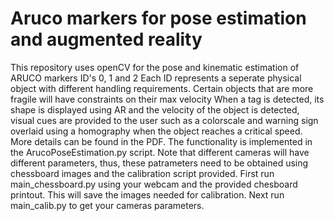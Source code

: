 # Aruco markers for pose estimation and augmented reality

This repository uses openCV for the pose and kinematic estimation of ARUCO markers ID's 0, 1 and 2
Each ID represents a seperate physical object with different handling requirements. Certain objects 
that are more fragile will have constraints on their max velocity When a tag is detected, its shape 
is displayed using AR and the velocity of the object is detected, visual cues are provided to the 
user such as a colorscale and warning sign overlaid using a homography when the object reaches a 
critical speed. More details can be found in the PDF. The functionality is implemented in the 
ArucoPoseEstimation.py script. Note that different cameras will have different parameters, thus, 
these patrameters need to be obtained using chessboard images and the calibration script provided. 
First run main_chessboard.py using your webcam and the provided chesboard printout. This will save 
the images needed for calibration. Next run main_calib.py to get your cameras parameters.  